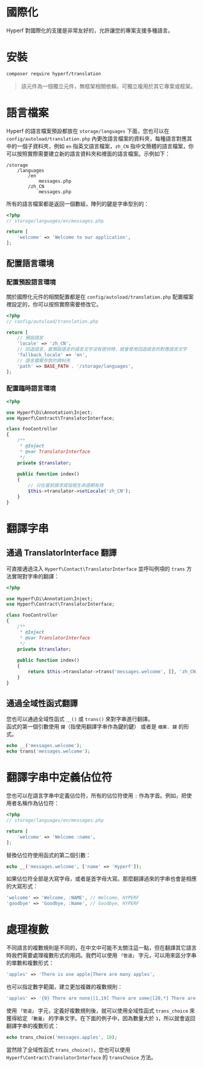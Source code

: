 # 國際化

Hyperf 對國際化的支援是非常友好的，允許讓您的專案支援多種語言。

# 安裝

```bash
composer require hyperf/translation
```

> 該元件為一個獨立元件，無框架相關依賴，可獨立複用於其它專案或框架。

# 語言檔案

Hyperf 的語言檔案預設都放在 `storage/languages` 下面，您也可以在 `config/autoload/translation.php` 內更改語言檔案的資料夾，每種語言對應其中的一個子資料夾，例如 `en` 指英文語言檔案，`zh_CN` 指中文簡體的語言檔案，你可以按照實際需要建立新的語言資料夾和裡面的語言檔案。示例如下：

```
/storage
    /languages
        /en
            messages.php
        /zh_CN
            messages.php
```

所有的語言檔案都是返回一個數組，陣列的鍵是字串型別的：

```php
<?php
// storage/languages/en/messages.php

return [
    'welcome' => 'Welcome to our application',
];
```

## 配置語言環境

### 配置預設語言環境

關於國際化元件的相關配置都是在 `config/autoload/translation.php` 配置檔案裡設定的，你可以按照實際需要修改它。

```php
<?php
// config/autoload/translation.php

return [
    // 預設語言
    'locale' => 'zh_CN',
    // 回退語言，當預設語言的語言文字沒有提供時，就會使用回退語言的對應語言文字
    'fallback_locale' => 'en',
    // 語言檔案存放的資料夾
    'path' => BASE_PATH . '/storage/languages',
];
```

### 配置臨時語言環境

```php
<?php

use Hyperf\Di\Annotation\Inject;
use Hyperf\Contract\TranslatorInterface;

class FooController
{
    /**
     * @Inject
     * @var TranslatorInterface
     */
    private $translator;
    
    public function index()
    {
        // 只在當前請求或協程生命週期有效
        $this->translator->setLocale('zh_CN');
    }
}
```

# 翻譯字串

## 通過 TranslatorInterface 翻譯

可直接通過注入 `Hyperf\Contact\TranslatorInterface` 並呼叫例項的 `trans` 方法實現對字串的翻譯：

```php
<?php

use Hyperf\Di\Annotation\Inject;
use Hyperf\Contract\TranslatorInterface;

class FooController
{
    /**
     * @Inject
     * @var TranslatorInterface
     */
    private $translator;
    
    public function index()
    {
        return $this->translator->trans('messages.welcome', [], 'zh_CN');
    }
}
```

## 通過全域性函式翻譯

您也可以通過全域性函式 `__()` 或 `trans()` 來對字串進行翻譯。   
函式的第一個引數使用 `鍵`（指使用翻譯字串作為鍵的鍵） 或者是 `檔案. 鍵` 的形式。

```php
echo __('messages.welcome');
echo trans('messages.welcome');
```

# 翻譯字串中定義佔位符

您也可以在語言字串中定義佔位符，所有的佔位符使用 `:` 作為字首。例如，把使用者名稱作為佔位符：

```php
<?php
// storage/languages/en/messages.php

return [
    'welcome' => 'Welcome :name',
];
```

替換佔位符使用函式的第二個引數：

```php
echo __('messages.welcome', ['name' => 'Hyperf']);
```

如果佔位符全部是大寫字母，或者是首字母大寫。那麼翻譯過來的字串也會是相應的大寫形式：

```php
'welcome' => 'Welcome, :NAME', // Welcome, HYPERF
'goodbye' => 'Goodbye, :Name', // Goodbye, HYPERF
```

# 處理複數

不同語言的複數規則是不同的，在中文中可能不太關注這一點，但在翻譯其它語言時我們需要處理複數形式的用詞。我們可以使用 `「管道」` 字元，可以用來區分字串的單數和複數形式：

```php
'apples' => 'There is one apple|There are many apples',
```

也可以指定數字範圍，建立更加複雜的複數規則：

```php
'apples' => '{0} There are none|[1,19] There are some|[20,*] There are many',
```

使用 `「管道」` 字元，定義好複數規則後，就可以使用全域性函式 `trans_choice` 來獲得給定 `「數量」` 的字串文字。在下面的例子中，因為數量大於  `1`，所以就會返回翻譯字串的複數形式：

```php
echo trans_choice('messages.apples', 10);
```

當然除了全域性函式 `trans_choice()`，您也可以使用 `Hyperf\Contract\TranslatorInterface` 的 `transChoice` 方法。

